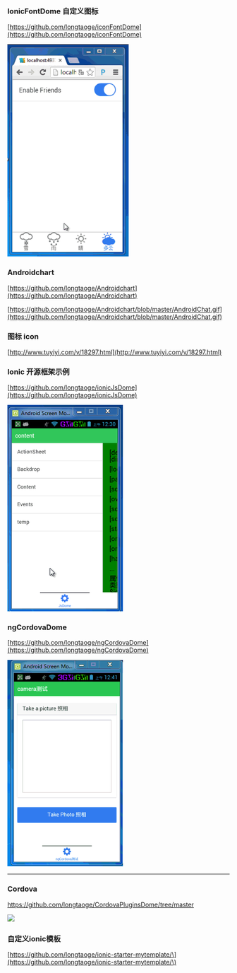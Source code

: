 
### IonicFontDome 自定义图标 ###

[https://github.com/longtaoge/iconFontDome](https://github.com/longtaoge/iconFontDome)

![](https://github.com/longtaoge/iconFontDome/raw/master/thsfont/fonticon.gif)

### Androidchart ###
[https://github.com/longtaoge/Androidchart](https://github.com/longtaoge/Androidchart)

[https://github.com/longtaoge/Androidchart/blob/master/AndroidChat.gif](https://github.com/longtaoge/Androidchart/blob/master/AndroidChat.gif)

### 图标 icon  ###
[http://www.tuyiyi.com/v/18297.html](http://www.tuyiyi.com/v/18297.html)


### Ionic 开源框架示例 ###
[https://github.com/longtaoge/ionicJsDome](https://github.com/longtaoge/ionicJsDome)

![](https://github.com/longtaoge/ionicJsDome/raw/master/ionicJsDome.gif)

### ngCordovaDome ###
[https://github.com/longtaoge/ngCordovaDome](https://github.com/longtaoge/ngCordovaDome)

![](https://github.com/longtaoge/ngCordovaDome/blob/master/ngcordova.gif)


----------
### Cordova ###
[https://github.com/longtaoge/CordovaPluginsDome/tree/master  ](https://github.com/longtaoge/CordovaPluginsDome/tree/master  )

![](https://github.com/longtaoge/CordovaPluginsDome/raw/master/www/codova_plugin.gif)

### 自定义ionic模板 ###

[https://github.com/longtaoge/ionic-starter-mytemplate/\](https://github.com/longtaoge/ionic-starter-mytemplate/\)